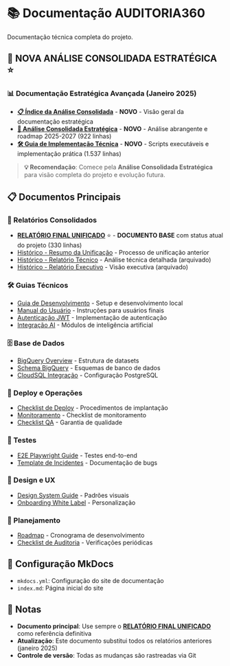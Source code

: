 # 📚 Documentação AUDITORIA360

Documentação técnica completa do projeto.

## 🎯 **NOVA ANÁLISE CONSOLIDADA ESTRATÉGICA** ⭐

### 📊 Documentação Estratégica Avançada (Janeiro 2025)
- **[📋 Índice da Análise Consolidada](INDICE_ANALISE_CONSOLIDADA.md)** - **NOVO** - Visão geral da documentação estratégica
- **[🎯 Análise Consolidada Estratégica](ANALISE_CONSOLIDADA_ESTRATEGICA.md)** - **NOVO** - Análise abrangente e roadmap 2025-2027 (922 linhas)
- **[🛠️ Guia de Implementação Técnica](GUIA_IMPLEMENTACAO_TECNICA.md)** - **NOVO** - Scripts executáveis e implementação prática (1.537 linhas)

> **💡 Recomendação**: Comece pela **Análise Consolidada Estratégica** para visão completa do projeto e evolução futura.

## 📋 Documentos Principais

### 🎯 Relatórios Consolidados
- **[RELATÓRIO FINAL UNIFICADO](RELATORIO_FINAL_UNIFICADO.md)** ⭐ - **DOCUMENTO BASE** com status atual do projeto (330 linhas)
- [Histórico - Resumo da Unificação](RESUMO_UNIFICACAO.md) - Processo de unificação anterior  
- [Histórico - Relatório Técnico](RELATORIO_UNIFICADO_FINAL.md) - Análise técnica detalhada (arquivado)
- [Histórico - Relatório Executivo](RELATORIO_EXECUTIVO_UNIFICADO.md) - Visão executiva (arquivado)

### 🛠️ Guias Técnicos
- [Guia de Desenvolvimento](dev_guide.md) - Setup e desenvolvimento local
- [Manual do Usuário](manual_usuario.md) - Instruções para usuários finais
- [Autenticação JWT](autenticacao_jwt.md) - Implementação de autenticação
- [Integração AI](ai_integracao.md) - Módulos de inteligência artificial

### 🗄️ Base de Dados
- [BigQuery Overview](bigquery_datasets_overview.md) - Estrutura de datasets
- [Schema BigQuery](bigquery_schema.sql) - Esquemas de banco de dados
- [CloudSQL Integração](cloudsql_integracao.md) - Configuração PostgreSQL

### 🚀 Deploy e Operações
- [Checklist de Deploy](deploy_checklist.md) - Procedimentos de implantação
- [Monitoramento](monitoring_checklist.md) - Checklist de monitoramento
- [Checklist QA](qa_checklist.md) - Garantia de qualidade

### 🧪 Testes
- [E2E Playwright Guide](e2e_playwright_guide.md) - Testes end-to-end
- [Template de Incidentes](incidente_template.md) - Documentação de bugs

### 📐 Design e UX
- [Design System Guide](DESIGN_SYSTEM_GUIDE.md) - Padrões visuais
- [Onboarding White Label](onboarding_white_label.md) - Personalização

### 📅 Planejamento
- [Roadmap](roadmap.md) - Cronograma de desenvolvimento
- [Checklist de Auditoria](auditoria_checklist.md) - Verificações periódicas

## 🔧 Configuração MkDocs
- `mkdocs.yml`: Configuração do site de documentação
- `index.md`: Página inicial do site

## 📝 Notas
- **Documento principal**: Use sempre o **[RELATÓRIO FINAL UNIFICADO](RELATORIO_FINAL_UNIFICADO.md)** como referência definitiva
- **Atualização**: Este documento substitui todos os relatórios anteriores (janeiro 2025)
- **Controle de versão**: Todas as mudanças são rastreadas via Git

